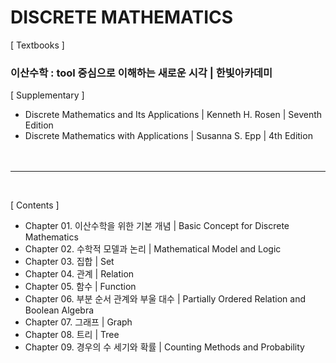 # DISCRETE MATHEMATICS

[ Textbooks ]  
### **이산수학 : tool 중심으로 이해하는 새로운 시각 | 한빛아카데미**  

[ Supplementary ]  
* Discrete Mathematics and Its Applications | Kenneth H. Rosen | Seventh Edition  
* Discrete Mathematics with Applications | Susanna S. Epp | 4th Edition   
<br><br>
---
<br>

[ Contents ]  

* Chapter 01. 이산수학을 위한 기본 개념 | Basic Concept for Discrete Mathematics  
* Chapter 02. 수학적 모델과 논리 | Mathematical Model and Logic  
* Chapter 03. 집합 | Set  
* Chapter 04. 관계 | Relation  
* Chapter 05. 함수 | Function  
* Chapter 06. 부분 순서 관계와 부울 대수 | Partially Ordered Relation and Boolean Algebra  
* Chapter 07. 그래프 | Graph  
* Chapter 08. 트리 | Tree  
* Chapter 09. 경우의 수 세기와 확률 | Counting Methods and Probability  
